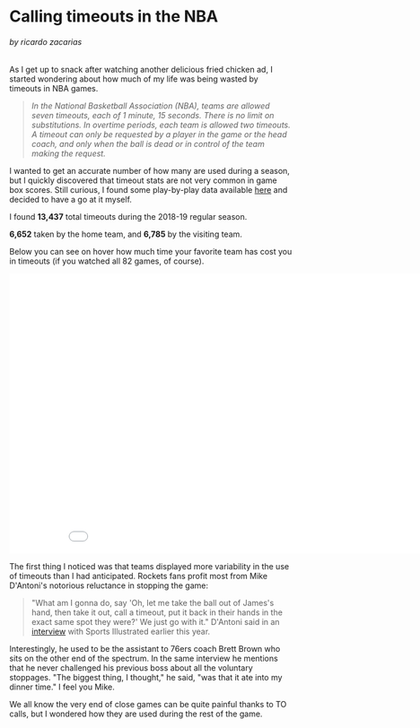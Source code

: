 # Calling timeouts in the NBA

###### by ricardo zacarias

As I get up to snack after watching another delicious fried chicken ad, I started wondering about how much of my life was being wasted by timeouts in NBA games. 

> *In the National Basketball Association (NBA), teams are allowed seven timeouts, each of 1 minute, 15 seconds. There is no limit on substitutions. In overtime periods, each team is allowed two timeouts. A timeout can only be requested by a player in the game or the head coach, and only when the ball is dead or in control of the team making the request.*

I wanted to get an accurate number of how many are used during a season, but I quickly discovered that timeout stats are not very common in game box scores. Still curious, I found some play-by-play data available [here](https://eightthirtyfour.com/data) and decided to have a go at it myself.

I found **13,437** total timeouts during the 2018-19 regular season. 

**6,652** taken by the home team, and **6,785** by the visiting team.

Below you can see on hover how much time your favorite team has cost you in timeouts (if you watched all 82 games, of course).

<iframe width="900" height="500" frameborder="0" scrolling="no" src="//plotly.com/~Zaca/45.embed"></iframe>



The first thing I noticed was that teams displayed more variability in the use of timeouts than I had anticipated. Rockets fans profit most from Mike D'Antoni's notorious reluctance in stopping the game:

> "What am I gonna do, say 'Oh, let me take the ball out of James's hand, then take it out, call a timeout, put it back in their hands in the exact same spot they were?' We just go with it." D'Antoni said in an [interview](https://www.si.com/nba/2019/05/02/steve-kerr-gregg-popovich-mike-dantoni-brad-stevens-brett-brown-nba-coaches-playoffs-timeouts) with Sports Illustrated earlier this year. 

Interestingly, he used to be the assistant to 76ers coach Brett Brown who sits on the other end of the spectrum. In the same interview he mentions that he never challenged his previous boss about all the voluntary stoppages. "The biggest thing, I thought," he said, "was that it ate into my dinner time." I feel you Mike.

We all know the very end of close games can be quite painful thanks to TO calls, but I wondered how they are used during the rest of the game.